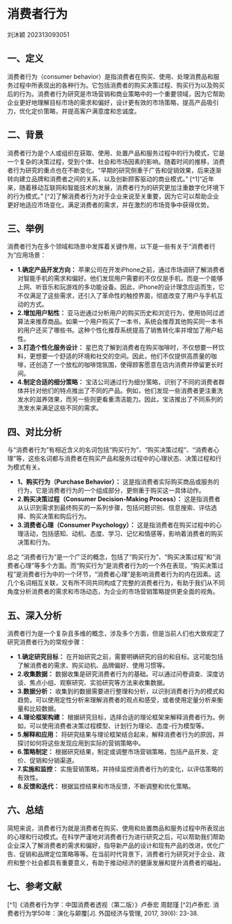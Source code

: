 # 消费者行为
刘沐颖 202313093051
## 一、定义
消费者行为（consumer behavior）是指消费者在购买、使用、处理消费品和服务过程中所表现出的各种行为。它包括消费者的购买决策过程、购买行为以及购买后的行为。消费者行为研究是市场营销和商业策略中的一个重要领域，因为它帮助企业更好地理解目标市场的需求和偏好，设计更有效的市场策略，提高产品吸引力，优化定价策略，并提高客户满意度和忠诚度。
## 二、背景
消费者行为是个人或组织在获取、使用、处置产品和服务过程中的行为模式，它是一个复杂的决策过程，受到个体、社会和市场因素的影响。随着时间的推移，消费者行为研究的重点也在不断变化。“早期的研究侧重于广告和促销效果，后来逐渐转向建立品牌和消费者之间的关系，以及创新顾客驱动的商业模式。” [^1]“近年来，随着移动互联网和智能技术的发展，消费者行为的研究更加注重数字化环境下的行为模式。” [^2]了解消费者行为对于企业来说至关重要，因为它可以帮助企业更好地适应市场变化，满足消费者的需求，并在激烈的市场竞争中获得优势。
## 三、举例
消费者行为在多个领域和场景中发挥着关键作用，以下是一些有关于“消费者行为”应用场景：
* **1.确定产品开发方向：** 苹果公司在开发iPhone之前，通过市场调研了解消费者对智能手机的需求和偏好。他们发现用户需要的不仅仅是手机，而是一个能够上网、听音乐和玩游戏的多功能设备。因此，iPhone的设计理念应运而生，它不仅满足了这些需求，还引入了革命性的触控界面，彻底改变了用户与手机互动的方式。
* **2.增加用户粘性：** 亚马逊通过分析用户的购买历史和浏览行为，使用协同过滤算法来推荐商品。如果一个用户购买了一本书，系统会推荐其他购买同一本书的用户还买了哪些书。这种个性化推荐系统提高了销售转化率并增加了用户粘性。
* **3.打造个性化服务设计：** 星巴克了解到消费者在购买咖啡时，不仅想要一杯饮料，更想要一个舒适的环境和社交的空间。因此，他们不仅提供高质量的咖啡，还创造了一个放松的咖啡馆氛围，使得顾客愿意在店内消费并停留更长时间。
* **4.制定合适的细分策略：** 宝洁公司通过行为细分策略，识别了不同的消费者群体并针对他们的特点推出了不同的产品。例如，他们发现一些消费者更注重洗发水的滋养效果，而另一些则更看重清洁能力。因此，宝洁推出了不同系列的洗发水来满足这些不同的需求。
## 四、对比分析
与“消费者行为”有相近含义的名词包括“购买行为”、“购买决策过程”、“消费者心理”等，这些名词都与消费者在购买产品和服务过程中的心理状态、决策过程和行为模式有关。
* **1、购买行为（Purchase Behavior）：** 这是指消费者实际购买商品或服务的行为，它是消费者行为的一个组成部分，更侧重于购买这一具体动作。
* **2.购买决策过程（Consumer Decision-Making Process）：** 这是指消费者从认识到需求到最终购买的一系列步骤，包括问题识别、信息搜索、评估选择、购买决策和购后行为。
* **3.消费者心理（Consumer Psychology）：** 这是指消费者在购买过程中的心理活动，包括感知、动机、态度、学习、记忆和情感等，影响着消费者的购买决策和行为。

总之 “消费者行为”是一个广泛的概念，包括了“购买行为”、“购买决策过程”和“消费者心理”等多个方面。而“购买行为”是消费者行为的一个外在表现，“购买决策过程”是消费者行为中的一个环节，“消费者心理”是影响消费者行为的内在因素。这几个名词相互关联，又有所不同共同构成了完整的消费者行为，有助于我们从不同角度分析消费者的需求和市场动态，为企业的市场营销策略提供更全面的视角。
## 五、深入分析
消费者行为是一个复杂且多维的概念，涉及多个方面，但是当前人们也大致规定了研究消费者行为的常规步骤：
* **1.确定研究目标：**  在开始研究之前，需要明确研究的目的和目标。这可能包括了解消费者的需求、购买动机、品牌偏好、使用习惯等。
* **2.收集数据：** 数据收集是研究消费者行为的基础。可以通过问卷调查、深度访谈、焦点小组、观察研究、实验研究等方法来收集数据。
* **3.数据分析：** 收集到的数据需要进行整理和分析，以识别消费者行为的模式和趋势。可以使用定性分析来理解消费者的观点和感受，或者使用定量分析来衡量和比较数据。
* **4.理论框架构建：** 根据研究目标，选择合适的理论框架来解释消费者行为。例如，可以使用消费者决策过程模型、计划行为理论、态度-行为模型等。
* **5.解释和应用：** 将研究结果与理论框架结合起来，解释消费者行为的原因，并探讨如何将这些发现应用到实际的营销策略中。
* **6.策略制定：** 根据研究结果，制定或调整市场营销策略，包括产品开发、定价、促销和分销渠道。
* **7.实施和监控：** 实施营销策略，并持续监控消费者行为的变化，以评估策略的有效性。
* **8.反馈和迭代：** 根据监控结果和市场反馈，不断调整和优化策略。
## 六、总结
简短来说，消费者行为就是消费者在购买、使用和处置商品和服务过程中所表现出的心理和行动模式。在科学严谨地对消费者行为进行研究之后，可以帮助我们帮助企业深入了解消费者的需求和偏好，指导新产品的设计和现有产品的改进，优化广告、促销和品牌定位策略等等。在当前时代背景下，消费者行为研究对于企业、政府和整个社会都具有重要意义，有助于推动经济的健康发展和提升消费者的福祉。
## 七、参考文献
[^1]《消费者行为学：中国消费者透视（第二版）》卢泰宏 周懿瑾
[^2]卢泰宏. 消费者行为学50年：演化与颠覆[J]. 外国经济与管理, 2017, 39(6): 23-38.
